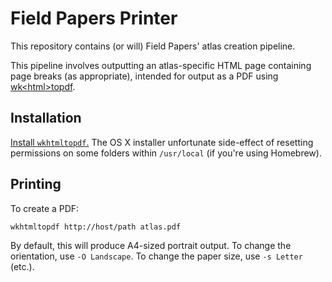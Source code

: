 # Field Papers Printer

This repository contains (or will) Field Papers' atlas creation pipeline.

This pipeline involves outputting an atlas-specific HTML page containing page
breaks (as appropriate), intended for output as a PDF using
[wk\<html\>topdf](http://wkhtmltopdf.org/).

## Installation

[Install `wkhtmltopdf`.](http://wkhtmltopdf.org/downloads.html) The OS
X installer unfortunate side-effect of resetting permissions on some folders
within `/usr/local` (if you're using Homebrew).

## Printing

To create a PDF:

```bash
wkhtmltopdf http://host/path atlas.pdf
```

By default, this will produce A4-sized portrait output. To change the
orientation, use `-O Landscape`. To change the paper size, use `-s Letter`
(etc.).

